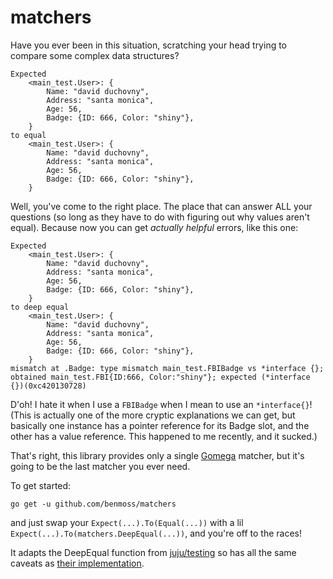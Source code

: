 # matchers

Have you ever been in this situation, scratching your head trying to compare some complex data structures?

```
Expected
    <main_test.User>: {
        Name: "david duchovny",
        Address: "santa monica",
        Age: 56,
        Badge: {ID: 666, Color: "shiny"},
    }
to equal
    <main_test.User>: {
        Name: "david duchovny",
        Address: "santa monica",
        Age: 56,
        Badge: {ID: 666, Color: "shiny"},
    }
```

Well, you've come to the right place. The place that can answer ALL your questions 
(so long as they have to do with figuring out why values aren't equal). Because now you can get *actually helpful* errors, like this one:


```
Expected
    <main_test.User>: {
        Name: "david duchovny",
        Address: "santa monica",
        Age: 56,
        Badge: {ID: 666, Color: "shiny"},
    }
to deep equal
    <main_test.User>: {
        Name: "david duchovny",
        Address: "santa monica",
        Age: 56,
        Badge: {ID: 666, Color: "shiny"},
    }
mismatch at .Badge: type mismatch main_test.FBIBadge vs *interface {}; obtained main_test.FBI{ID:666, Color:"shiny"}; expected (*interface {})(0xc420130728)
```

D'oh! I hate it when I use a `FBIBadge` when I mean to use an `*interface{}`! (This is actually one of the more cryptic explanations we can get, but basically one instance has a pointer reference for its Badge slot, and the other has a value reference. This happened to me recently, and it sucked.)

That's right, this library provides only a single [Gomega](https://onsi.github.io/gomega/) matcher, but it's going to be
the last matcher you ever need.

To get started:

```
go get -u github.com/benmoss/matchers
```

and just swap your `Expect(...).To(Equal(...))` with a lil
`Expect(...).To(matchers.DeepEqual(...))`, and you're off to the races!

It adapts the DeepEqual function from [juju/testing](https://github.com/juju/testing) so has all the same
caveats as [their implementation](https://godoc.org/github.com/juju/testing/checkers#DeepEqual).

